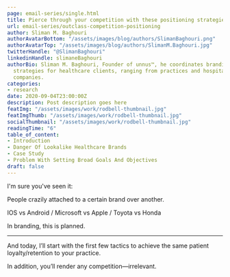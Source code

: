 ```yaml
---
page: email-series/single.html
title: Pierce through your competition with these positioning strategies
url: email-series/outclass-competition-positioning
author: Sliman M. Baghouri
authorAvatarBottom: "/assets/images/blog/authors/SlimanBaghouri.png"
authorAvatarTop: "/assets/images/blog/authors/SlimanM.Baghouri.jpg"
twitterHandle: "@SlimanBaghouri"
linkedinHandle: slimaneBaghouri
authorBio: Sliman M. Baghouri, Founder of unnus™, he coordinates branding and marketing
  strategies for healthcare clients, ranging from practices and hospitals to pharmaceutical
  companies.
categories:
- research
date: 2020-09-04T23:00:00Z
description: Post description goes here
featImg: "/assets/images/work/rodbell-thumbnail.jpg"
featImgThumb: "/assets/images/work/rodbell-thumbnail.jpg"
socialThumbnail: "/assets/images/work/rodbell-thumbnail.jpg"
readingTime: "6"
table_of_content:
- Introduction
- Danger Of Lookalike Healthcare Brands
- Case Study
- Problem With Setting Broad Goals And Objectives
draft: false
---
```


<section id="Introduction">
	
<p class="hookParagraph">I'm sure you've seen it:</p>
<p class="hookParagraph">People crazily attached to a certain brand over another. </p>
<p class="hookParagraph">IOS vs Android / Microsoft vs Apple / Toyota vs Honda</p>
<p class="hookParagraph">In branding, this is planned.</p>



<hr>

And today, I’ll start with the first few tactics to achieve the same patient loyalty/retention to your practice.

In addition, you’ll render any competition—irrelevant.